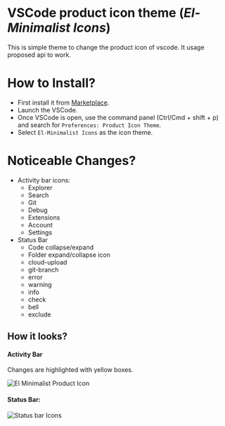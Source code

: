 # VSCode product icon theme (_El-Minimalist Icons_)

This is simple theme to change the product icon of vscode. It usage proposed api to work.

# How to Install?

- First install it from [Marketplace](https://marketplace.visualstudio.com/items?itemName=ElAnandKumar.el-vsc-product-icon-theme).
- Launch the VSCode.
- Once VSCode is open, use the command panel (Ctrl/Cmd + shift + p) and search for `Preferences: Product Icon Theme`.
- Select `El-Minimalist Icons` as the icon theme.

# Noticeable Changes?

- Activity bar icons:
  - Explorer
  - Search
  - Git
  - Debug
  - Extensions
  - Account
  - Settings
- Status Bar
  - Code collapse/expand
  - Folder expand/collapse icon
  - cloud-upload
  - git-branch
  - error
  - warning
  - info
  - check
  - bell
  - exclude

## How it looks?

#### Activity Bar
Changes are highlighted with yellow boxes.

![El Minimalist Product Icon](https://github.com/elanandkumar/vscode-product-icon-theme/raw/master/./assets/demo.jpg)

#### Status Bar:
![Status bar Icons](https://github.com/elanandkumar/vscode-product-icon-theme/raw/master/./assets/statusbar-icons.png)

